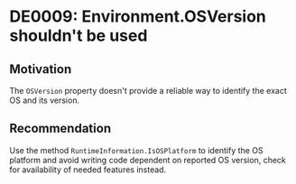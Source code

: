 <!--
P:System.Environment.OSVersion
-->

# DE0009: Environment.OSVersion shouldn't be used

## Motivation

The `OSVersion` property doesn't provide a reliable way to identify the exact OS and its version.

## Recommendation

Use the method `RuntimeInformation.IsOSPlatform` to identify the OS platform and avoid writing
code dependent on reported OS version, check for availability of needed features instead.
